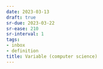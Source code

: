 ```yaml
---
date: 2023-03-13
draft: true
sr-due: 2023-03-22
sr-ease: 210
sr-interval: 1
tags:
- inbox
- definition
title: Variable (computer science)
---
```


